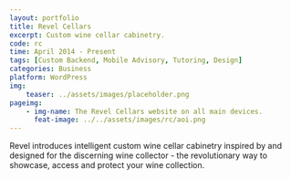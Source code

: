 ```yaml
---
layout: portfolio
title: Revel Cellars
excerpt: Custom wine cellar cabinetry.
code: rc
time: April 2014 - Present
tags: [Custom Backend, Mobile Advisory, Tutoring, Design]
categories: Business
platform: WordPress
img:
    teaser: ../assets/images/placeholder.png
pageimg:
    - img-name: The Revel Cellars website on all main devices.
      feat-image: ../../assets/images/rc/aoi.png
---
```


Revel introduces intelligent custom wine cellar cabinetry inspired by and designed for the discerning wine collector - the revolutionary way to showcase, access and protect your wine collection.
